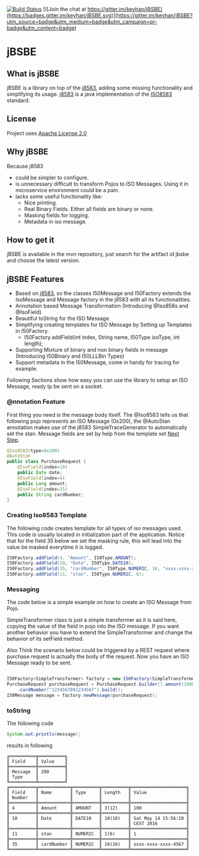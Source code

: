 [![Build Status](https://travis-ci.org/keyhan/jBSBE.svg?branch=master)](https://travis-ci.org/keyhan/jBSBE)
[![Join the chat at https://gitter.im/keyhan/jBSBE](https://badges.gitter.im/keyhan/jBSBE.svg)](https://gitter.im/keyhan/jBSBE?utm_source=badge&utm_medium=badge&utm_campaign=pr-badge&utm_content=badge)
# jBSBE
## What is jBSBE

jBSBE is a library on top of the [j8583](https://github.com/chochos/j8583), adding some missing functionality and simplifying its usage.  [j8583](https://github.com/chochos/j8583) is a java implementation of the [ISO8583](https://en.wikipedia.org/wiki/ISO_8583) standard.

License
----------------
Project uses [Apache License 2.0](LICENSE)

## Why jBSBE
Because j8583
- could be simpler to configure.
- is unnecessary difficult to transform Pojos to ISO Messages. Using it in microservice environment could be a pain.
- lacks some useful functionality like:
  - Nice printing.
  - Real Binary Fields. Either all fields are binary or none.
  - Masking fields for logging.
  - Metadata in iso message.

## How to get it

jBSBE is available in the mvn repository, just search for the artifact id jbsbe and choose the latest version.

## jBSBE Features
- Based on  [j8583](https://github.com/chochos/j8583), so the classes I50Message and I50Factory extends the IsoMessage and Message factory in the j8583 with all its functionalities.
- Annotation based Message Transformation (Introducing @Iso858s and @IsoField)
- Beautiful toString for the ISO Message
- Simplifying creating templates for ISO Message by Setting up Templates in I50Factory.
  - I50Factory.addField(int index, String name, I50Type isoType, int length);
- Supporting Mixture of binary and non binary fields in message (Introducing I50Binary and I50LLLBin Types)
- Support metadata in the I50Message, come in handy for tracing for example.

Following Sections show how easy you can use the library to setup an ISO Message, ready tp be sent on a socket.

### @nnotation Feature
First thing you need is the message body itself. The @Iso8583 tells us that following pojo represents an ISO Message (0x200), the @AutoStan annotation makes use of the j8583 SimpleTraceGenerator to automatically set the stan. Message fields are set by help from the template set [Next Step](#creating-iso8583-template).
```java
@Iso8583(type=0x200)
@AutoStan
public class PurchaseRequest {
	@IsoField(index=10)
	public Date date;
	@IsoField(index=4)
	public Long amount;
	@IsoField(index=35)
	public String cardNumber;
}
```

### Creating Iso8583 Template
The following code creates template for all types of iso messages used. This code is usually located in initialization part of the application. Notice that for the field 35 below we set the masking rule, this will lead into the value be masked everytime it is logged.
```java
I50Factory.addField(4, "Amount", I50Type.AMOUNT);
I50Factory.addField(10, "Date", I50Type.DATE10);
I50Factory.addField(35, "cardNumber", I50Type.NUMERIC, 16, "xxxx-xxxx-xxxx-####");
I50Factory.addField(11, "stan", I50Type.NUMERIC, 6);

```

### Messaging
The code below is a simple example on how to create an ISO Message from Pojo.

SimpleTransformer class is just a simple transformer as it is said here, copying the value of the field in pojo into the ISO message. If you want another behavior you have to extend the SimpleTransformer and change the behavior of its setField method.

Also Think the scenario below could be triggered by a REST request where purchase request is actually the body of the request. Now you have an ISO Message ready to be sent.

```java

I50Factory<SimpleTransformer> factory = new I50Factory(SimpleTransformer.class);
PurchaseRequest purchaseRequest = PurchaseRequest.builder().amount(100L).date(new Date())
	.cardNumber("1234567891234567").build();
I50Message message = factory.newMessage(purchaseRequest);
```

### toString
The following code
```java
System.out.println(message);
```
results in following
```
╔══════════╦══════════╗
║ Field    ║ Value    ║
╠══════════╬══════════╣
║ Message  ║ 200      ║
║ Type     ║          ║
╚══════════╩══════════╝
╔══════════╦════════════╦══════════╦══════════╦═════════════════════╗
║ Field    ║ Name       ║ Type     ║ Length   ║ Value               ║
║ Number   ║            ║          ║          ║                     ║
╠══════════╬════════════╬══════════╬══════════╬═════════════════════╣
║ 4        ║ Amount     ║ AMOUNT   ║ 3(12)    ║ 100                 ║
╠══════════╬════════════╬══════════╬══════════╬═════════════════════╣
║ 10       ║ Date       ║ DATE10   ║ 10(10)   ║ Sat May 14 15:56:10 ║
║          ║            ║          ║          ║ CEST 2016           ║
╠══════════╬════════════╬══════════╬══════════╬═════════════════════╣
║ 11       ║ stan       ║ NUMERIC  ║ 1(6)     ║ 1                   ║
╠══════════╬════════════╬══════════╬══════════╬═════════════════════╣
║ 35       ║ cardNumber ║ NUMERIC  ║ 16(16)   ║ xxxx-xxxx-xxxx-4567 ║
╚══════════╩════════════╩══════════╩══════════╩═════════════════════╝
```
